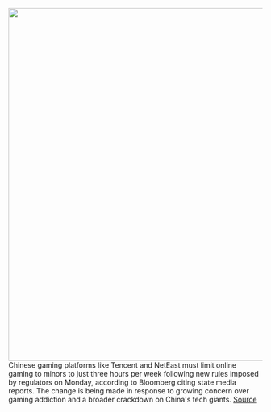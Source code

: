<img src='https://cdn.vox-cdn.com/thumbor/zrFFeIU7wSGSgux1OJX7ePt0lrI=/0x0:4320x2880/1200x800/filters:focal(1815x1095:2505x1785)/cdn.vox-cdn.com/uploads/chorus_image/image/69792286/805984782.0.jpg' width='700px' /><br/>
Chinese gaming platforms like Tencent and NetEast must limit online gaming to minors to just three hours per week following new rules imposed by regulators on Monday, according to Bloomberg citing state media reports. The change is being made in response to growing concern over gaming addiction and a broader crackdown on China's tech giants.
<a href='https://www.theverge.com/2021/8/30/22648107/china-curbs-gaming-addiction-3-hours-each-week-spiritual-opium'> Source <a/>
